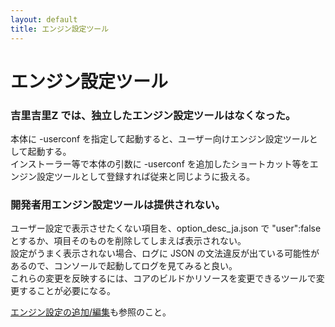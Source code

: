 ```yaml
---
layout: default
title: エンジン設定ツール
---
```


# エンジン設定ツール
### 吉里吉里Z では、独立したエンジン設定ツールはなくなった。  
本体に -userconf を指定して起動すると、ユーザー向けエンジン設定ツールとして起動する。  
インストーラー等で本体の引数に -userconf を追加したショートカット等をエンジン設定ツールとして登録すれば従来と同じように扱える。

### 開発者用エンジン設定ツールは提供されない。
ユーザー設定で表示させたくない項目を、option\_desc\_ja.json で "user":false とするか、項目そのものを削除してしまえば表示されない。  
設定がうまく表示されない場合、ログに JSON の文法違反が出ている可能性があるので、コンソールで起動してログを見てみると良い。  
これらの変更を反映するには、コアのビルドかリソースを変更できるツールで変更することが必要になる。  

[エンジン設定の追加/編集](../core/engine_setting.html)も参照のこと。